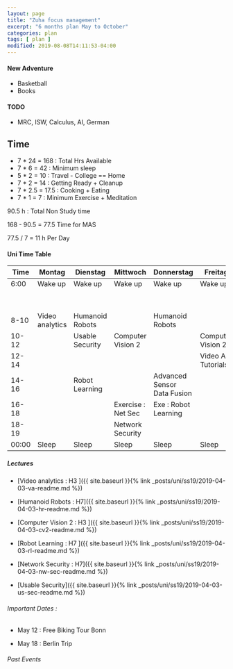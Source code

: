 ```yaml
---
layout: page
title: "Zuha focus management"
excerpt: "6 months plan May to October"
categories: plan
tags: [ plan ]
modified: 2019-08-08T14:11:53-04:00
---
```


#### New Adventure
* Basketball
* Books


#### TODO
* MRC, ISW, Calculus, AI, German

## Time


* 7 * 24 = 168 : Total Hrs Available
* 7 * 6  = 42  : Minimum sleep
* 5 * 2  = 10  : Travel - College == Home
* 7 * 2  = 14  : Getting Ready + Cleanup
* 7 * 2.5 = 17.5   : Cooking + Eating
* 7 * 1   = 7   : Minimum Exercise + Meditation

90.5 h : Total Non Study time

168 - 90.5 = 77.5 Time for MAS


77.5 / 7 = 11 h Per Day


#### Uni Time Table
| Time | Montag | Dienstag | Mittwoch | Donnerstag | Freitag | Samstag | Sonntag |
|-------|-------|-------|-------|-------|-------|-------|-------|
| 6:00 | Wake up | Wake up| Wake up | Wake up| Wake up |  Wake up | Wake up|
|       |       |         |                   |                       |                     |                   |                    |                 |
|       |       |         |                   |                       |                     |                   |                    |                 |
|       |       |         |                   |                       |                     |                   |                    |                 |
|       |       |         |                   |                       |                     |                   |                    |                 |
|       |       |         |                   |                       |                     |                   |                    |                 |
|       |       |         |                   |                       |                     |                   |                    |                 |
|       |       |         |                   |                       |                     |                   |                    |                 |
|       |       |         |                   |                       |                     |                   |                    |                 |
| 8-10 | Video analytics | Humanoid Robots  |                       | Humanoid Robots         |                 |                   |                 |
| 10-12 |               | Usable Security   | Computer Vision 2      |                        | Computer Vision 2 |                 |                 |
| 12-14 |               |                   |                         |                       |Video An Tutorials|                  |                 |
| 14-16 |               | Robot Learning |                          |Advanced Sensor Data Fusion|                 |                 |                 |
| 16-18 |               |                 |Exercise : Net Sec     | Exe : Robot Learning      |                   |                 |                 |
| 18-19 |               |                  | Network Security     |                       |                     |                   |                  |
| 00:00 |Sleep| Sleep| Sleep| Sleep| Sleep |  Sleep |Sleep |



##### Lectures

* [Video analytics : H3 ]({{ site.baseurl }}{% link _posts/uni/ss19/2019-04-03-va-readme.md %})

* [Humanoid Robots : H7]({{ site.baseurl }}{% link _posts/uni/ss19/2019-04-03-hr-readme.md %})

* [Computer Vision 2 : H3 ]({{ site.baseurl }}{% link _posts/uni/ss19/2019-04-03-cv2-readme.md %})

* [Robot Learning : H7 ]({{ site.baseurl }}{% link _posts/uni/ss19/2019-04-03-rl-readme.md %})

* [Network Security : H7]({{ site.baseurl }}{% link _posts/uni/ss19/2019-04-03-nw-sec-readme.md %})

* [Usable Security]({{ site.baseurl }}{% link _posts/uni/ss19/2019-04-03-us-sec-readme.md %})

###### Important Dates :

* May 12 : Free Biking Tour Bonn

* May 18 : Berlin Trip

###### Past Events
